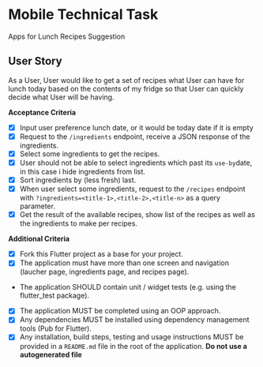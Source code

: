 # Mobile Technical Task
Apps for Lunch Recipes Suggestion

## User Story
As a User, User would like to get a set of recipes what User can have for lunch today based on the contents of my fridge so
that User can quickly decide what User will be having.

__Acceptance Criteria__
- [x] Input user preference lunch date, or it would be today date if it is empty
- [x] Request to the `/ingredients` endpoint, receive a JSON response of the ingredients.
- [x] Select some ingredients to get the recipes.
- [x] User should not be able to select ingredients which past its `use-by`date, in this case i hide ingredients from list.
- [x] Sort ingredients by (less fresh) last.
- [x] When user select some ingredients, request to the `/recipes` endpoint with
 `?ingredients=<title-1>,<title-2>,<title-n>` as a query parameter.
- [x] Get the result of the available recipes, show list of the recipes as well as the ingredients
 to make per recipes.

__Additional Criteria__
- [x] Fork this Flutter project as a base for your project.
- [x] The application must have more than one screen and navigation (laucher page, ingredients page, and recipes page).
- The application SHOULD contain unit / widget tests (e.g. using the flutter_test package).
- [x] The application MUST be completed using an OOP approach.
- [x] Any dependencies MUST be installed using dependency management tools (Pub for Flutter).
- [x] Any installation, build steps, testing and usage instructions MUST be provided in a `README.md`
file in the root of the application. __Do not use a autogenerated file__
